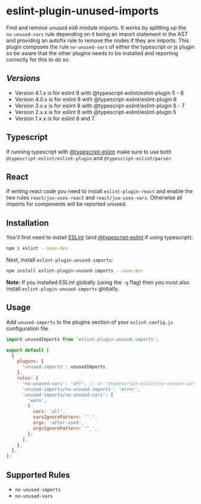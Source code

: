 # eslint-plugin-unused-imports

Find and remove unused es6 module imports. It works by splitting up the `no-unused-vars` rule depending on it being an import statement in the AST and providing an autofix rule to remove the nodes if they are imports. This plugin composes the rule `no-unused-vars` of either the typescript or js plugin so be aware that the other plugins needs to be installed and reporting correctly for this to do so.

## _Versions_

- Version 4.1.x is for eslint 9 with @typescript-eslint/eslint-plugin 5 - 8
- Version 4.0.x is for eslint 9 with @typescript-eslint/eslint-plugin 8
- Version 3.x.x is for eslint 8 with @typescript-eslint/eslint-plugin 6 - 7
- Version 2.x.x is for eslint 8 with @typescript-eslint/eslint-plugin 5
- Version 1.x.x is for eslint 6 and 7.

## Typescript

If running typescript with [@typescript-eslint](https://github.com/typescript-eslint/typescript-eslint) make sure to use both `@typescript-eslint/eslint-plugin` and `@typescript-eslint/parser`.

## React

If writing react code you need to install `eslint-plugin-react` and enable the two rules `react/jsx-uses-react` and `react/jsx-uses-vars`. Otherwise all imports for components will be reported unused.

## Installation

You'll first need to install [ESLint](http://eslint.org) (and [@typescript-eslint](https://github.com/typescript-eslint/typescript-eslint) if using typescript):

```bash
npm i eslint --save-dev
```

Next, install `eslint-plugin-unused-imports`:

```bash
npm install eslint-plugin-unused-imports --save-dev
```

**Note:** If you installed ESLint globally (using the `-g` flag) then you must also install `eslint-plugin-unused-imports` globally.

## Usage

Add `unused-imports` to the plugins section of your `eslint.config.js` configuration file.

```js
import unusedImports from 'eslint-plugin-unused-imports';

export default [
  {
    plugins: {
      'unused-imports': unusedImports,
    },
    rules: {
      'no-unused-vars': 'off', // or "@typescript-eslint/no-unused-vars": "off",
      'unused-imports/no-unused-imports': 'error',
      'unused-imports/no-unused-vars': [
        'warn',
        {
          vars: 'all',
          varsIgnorePattern: '^_',
          args: 'after-used',
          argsIgnorePattern: '^_',
        },
      ],
    },
  },
];
```

## Supported Rules

- `no-unused-imports`
- `no-unused-vars`
